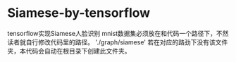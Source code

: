 # Siamese-by-tensorflow
tensorflow实现Siamese人脸识别
mnist数据集必须放在和代码一个路径下，不然读者就自行修改代码里的路径。
'./graph/siamese'   若在对应的路劲下没有该文件夹，本代码会自动在根目录下创建此文件夹。

